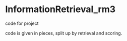 # InformationRetrieval_rm3
code for project

code is given in pieces, split up by retrieval and scoring.
